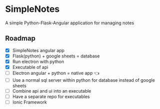 # SimpleNotes
A simple Python-Flask-Angular application for managing notes

## Roadmap
- [x] SimpleNotes angular app
- [x] Flask(python) + google sheets = database
- [x] Run electron with python
- [x] Executable of api
- [ ] Electron angular + python = native app :point_left:
- [ ] Use a normal sql server within python for database instead of google sheets
- [ ] Combine api and ui into an executable
- [ ] Have a separate repo for executables
- [ ] Ionic Framework
